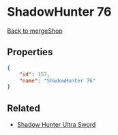 # ShadowHunter 76

<no description available>

[Back to mergeShop](../merge-shops.md)

## Properties

```json
{
    "id": 157,
    "name": "ShadowHunter 76"
}
```

## Related

- [Shadow Hunter Ultra Sword](../items/10790-shadow-hunter-ultra-sword.md)

